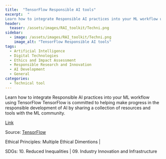 ```yaml
---
title:  "TensorFlow Responsible AI tools"  
excerpt:  "
Learn how to integrate Responsible AI practices into your ML workflow using Ten (...)"  
header:
  teaser: /assets/images/RAI_toolkit/Techni.png
sidebar:
  - image: /assets/images/RAI_toolkit/Techni.png
    image_alt: "TensorFlow Responsible AI tools"
tags:
  - Artificial Intelligence
  - Digital Technologies
  - Ethics and Impact Assessment
  - Responsible Research and Innovation
  - AI Development
  - General
categories:
  - Technical tool
---
```


Learn how to integrate Responsible AI practices into your ML workflow using TensorFlow
TensorFlow is committed to helping make progress in the responsible development of AI by sharing a collection of resources and tools with the ML community.

[Link](https://www.tensorflow.org/responsible_ai)

Source: [TensorFlow](https://www.tensorflow.org)

Ethical Principles: Multiple Ethical Dimentions | 

SDGs: 10. Reduced Inequalities | 09. Industry Innovation and Infrastructure
